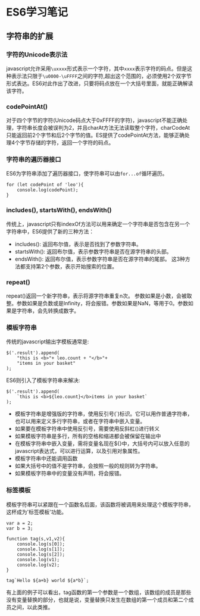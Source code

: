 # ES6学习笔记

## 字符串的扩展
### 字符的Unicode表示法
javascript允许采用`\uxxxx`形式表示一个字符，其中`xxxx`表示字符的码点。但是这种表示法只限于`\u0000-\uFFFF`之间的字符,超出这个范围的，必须使用2个双字节形式表达。ES6对此作出了改进，只要将码点放在一个大括号里面，就能正确解读该字符。

### codePointAt()
对于四个字节的字符(Unicode码点大于0xFFFF的字符)，javascript不能正确处理，字符串长度会被误判为2，并且charAt方法无法读取整个字符，charCodeAt只能返回前2个字节和后2个字节的值。ES提供了codePointAt方法，能够正确处理4个字节存储的字符，返回一个字符的码点。

### 字符串的遍历器接口
ES6为字符串添加了遍历器接口，使字符串可以由`for...of`循环遍历。
```
for (let codePoint of 'leo'){
    console.log(codePoint);
}
```

### includes(), startsWith(), endsWith()
传统上，javascript只有indexOf方法可以用来确定一个字符串是否包含在另一个字符串中，ES6提供了新的三种方法：
- includes(): 返回布尔值，表示是否找到了参数字符串。
- startsWith(): 返回布尔值，表示参数字符串是否在源字符串的头部。
- endsWith(): 返回布尔值，表示参数字符串是否在源字符串的尾部。
这3种方法都支持第2个参数，表示开始搜索的位置。

### repeat()
repeat()返回一个新字符串，表示将源字符串重复n次。
参数如果是小数，会被取整。参数如果是负数或是Infinity，将会报错。参数如果是NaN，等用于0。参数如果是字符串，会先转换成数字。

### 模板字符串
传统的javascript输出字模板通常是:
```
$('.result').append(
    "this is <b>"+ leo.count + "</b>"+
    "items in your basket"
);
```
ES6则引入了模板字符串来解决:
```
$('.result').append(
    `this is <b>${leo.count}</b>items in your basket`
);
```
- 模板字符串是增强版的字符串，使用反引号(`)标识。它可以用作普通字符串，也可以用来定义多行字符串，或者在字符串中嵌入变量。
- 如果要在模板字符串中使用反引号，需要使用反斜杠(\)进行转义
- 如果模板字符串是多行，所有的空格和缩进都会被保留在输出中
- 在模板字符串中嵌入变量，需将变量名现在${}中，大括号内可以放入任意的javascript表达式，可以进行运算，以及引用对象属性。
- 模板字符串中还能调用函数
- 如果大括号中的值不是字符串，会按照一般的规则转为字符串。
- 如果模板字符串中的变量没有声明，将会报错。
### 标签模板
模板字符串可以紧跟在一个函数名后面，该函数将被调用来处理这个模板字符串，这杯成为'标签模板'功能。
```
var a = 2;
var b = 3;

function tag(s,v1,v2){
    console.log(s[0]);
    console.log(s[1]);
    console.log(s[2]);
    console.log(v1);
    console.log(v2);
}

tag`Hello ${a+b} world ${a*b}`;
```
有上面的例子可以看出，tag函数的第一个参数是一个数组，该数组的成员是那些没有变量替换的部分，也就是说，变量替换只发生在数组的第一个成员和第二个成员之间，以此类推。